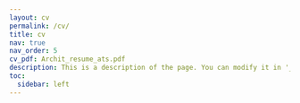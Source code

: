 ```yaml
---
layout: cv
permalink: /cv/
title: cv
nav: true
nav_order: 5
cv_pdf: Archit_resume_ats.pdf
description: This is a description of the page. You can modify it in '_pages/cv.md'. You can also change or remove the top pdf download button.
toc:
  sidebar: left
---
```

